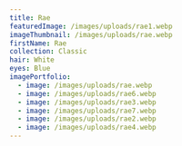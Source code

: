 ```yaml
---
title: Rae
featuredImage: /images/uploads/rae1.webp
imageThumbnail: /images/uploads/rae.webp
firstName: Rae
collection: Classic
hair: White
eyes: Blue
imagePortfolio:
  - image: /images/uploads/rae.webp
  - image: /images/uploads/rae6.webp
  - image: /images/uploads/rae3.webp
  - image: /images/uploads/rae7.webp
  - image: /images/uploads/rae2.webp
  - image: /images/uploads/rae4.webp
---
```


